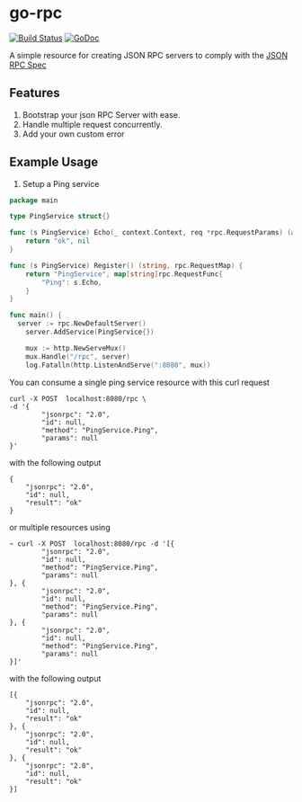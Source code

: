 # go-rpc

[![Build Status](https://github.com/bubunyo/go-rpc/workflows/test-unit/badge.svg)](https://github.com/bubunyo/go-rpc/actions?query=branch%3Amaster+workflow%3Atest-unit)
[![GoDoc](https://godoc.org/github.com/bubunyo/go-rpc?status.svg)](https://pkg.go.dev/github.com/bubunyo/go-rpc)

A simple resource for creating JSON RPC servers to comply with
the [JSON RPC Spec](https://www.jsonrpc.org/specification)

## Features

1. Bootstrap your json RPC Server with ease.
2. Handle multiple request concurrently.
3. Add your own custom error

## Example Usage

1. Setup a Ping service

```go
package main

type PingService struct{}

func (s PingService) Echo(_ context.Context, req *rpc.RequestParams) (any, error) {
	return "ok", nil
}

func (s PingService) Register() (string, rpc.RequestMap) {
	return "PingService", map[string]rpc.RequestFunc{
		"Ping": s.Echo,
	}
}

func main() {
  server := rpc.NewDefaultServer()
	server.AddService(PingService{})

	mux := http.NewServeMux()
	mux.Handle("/rpc", server)
	log.Fatalln(http.ListenAndServe(":8080", mux))
```

You can consume a single ping service resource with this curl request

```shell
curl -X POST  localhost:8080/rpc \
-d '{
        "jsonrpc": "2.0",
        "id": null,
        "method": "PingService.Ping",
        "params": null
}'
```
with the following output
```shell
{
	"jsonrpc": "2.0",
	"id": null,
	"result": "ok"
}

```

or multiple resources using 
```shell
~ curl -X POST  localhost:8080/rpc -d '[{
        "jsonrpc": "2.0",
        "id": null,
        "method": "PingService.Ping",
        "params": null
}, {
        "jsonrpc": "2.0",
        "id": null,
        "method": "PingService.Ping",
        "params": null
}, {
        "jsonrpc": "2.0",
        "id": null,
        "method": "PingService.Ping",
        "params": null
}]'
```
with the following output 
```shell
[{
	"jsonrpc": "2.0",
	"id": null,
	"result": "ok"
}, {
	"jsonrpc": "2.0",
	"id": null,
	"result": "ok"
}, {
	"jsonrpc": "2.0",
	"id": null,
	"result": "ok"
}]
```

